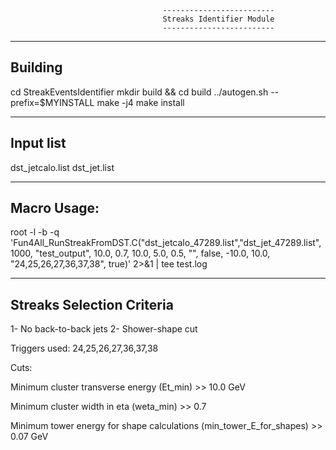                                       -------------------------
                                      Streaks Identifier Module
                                      -------------------------
--------
Building
--------

cd StreakEventsIdentifier
mkdir build && cd build
../autogen.sh --prefix=$MYINSTALL
make -j4
make install

----------
Input list
----------
dst_jetcalo.list
dst_jet.list

-----------
Macro Usage:
------------
root -l -b -q 'Fun4All_RunStreakFromDST.C("dst_jetcalo_47289.list","dst_jet_47289.list", 1000, "test_output", 10.0, 0.7, 10.0, 5.0, 0.5, "", false, -10.0, 10.0, "24,25,26,27,36,37,38", true)' 2>&1 | tee test.log


-------------------------
Streaks Selection Criteria
--------------------------
1- No back-to-back jets
2- Shower-shape cut

Triggers used: 24,25,26,27,36,37,38 

Cuts:

Minimum cluster transverse energy (Et_min)                           >> 10.0 GeV

Minimum cluster width in eta (weta_min)                              >> 0.7 

Minimum tower energy for shape calculations (min_tower_E_for_shapes) >> 0.07 GeV


